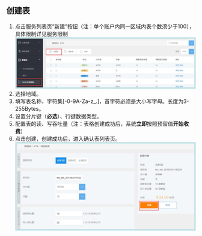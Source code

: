 ## 创建表

1. 点击服务列表页“新建”按钮（注：单个账户内同一区域内表个数须少于100），具体限制详见服务限制
![创建表](cjb1.jpg)
2. 选择地域。
3. 填写表名称，字符集[-0-9A-Za-z_.]，首字符必须是大小写字母。长度为3-255Bytes。
4. 设置分片键（**必选**）、行键数据类型。
5. 配置表的读、写吞吐量（注：表格创建成功后，系统**立即**按照预留值**开始收费**）
6. 点击创建，创建成功后，进入确认表列表页。
![创建表](cjb2.jpg)